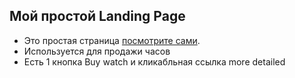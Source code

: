 ## Мой простой Landing Page

- Это простая страница [посмотрите сами]([https://pages.github.com/](https://Nick-V-i.github.io/Portfolio/)).
- Используется для продажи часов
- Есть 1 кнопка Buy watch и кликабльная ссылка more detailed  
